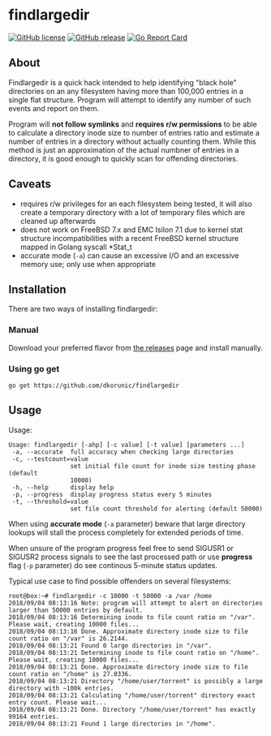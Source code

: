 findlargedir
===

[![GitHub license](https://img.shields.io/github/license/dkorunic/findlargedir.svg)](https://github.com/dkorunic/findlargedir/blob/master/LICENSE.txt)
[![GitHub release](https://img.shields.io/github/release/dkorunic/findlargedir.svg)](https://github.com/dkorunic/findlargedir/releases/latest)
[![Go Report Card](https://goreportcard.com/badge/github.com/dkorunic/findlargedir)](https://goreportcard.com/report/github.com/dkorunic/findlargedir)

## About

Findlargedir is a quick hack intended to help identifying "black hole" directories on an any filesystem having more than 100,000 entries in a single flat structure. Program will attempt to identify any number of such events and report on them.

Program will **not follow symlinks** and **requires r/w permissions** to be able to calculate a directory inode size to number of entries ratio and estimate a number of entries in a directory without actually counting them. While this method is just an approximation of the actual numbner of entries in a directory, it is good enough to quickly scan for offending directories.

## Caveats

* requires r/w privileges for an each filesystem being tested, it will also create a temporary directory with a lot of temporary files which are cleaned up afterwards
* does not work on FreeBSD 7.x and EMC Isilon 7.1 due to kernel stat structure incompatibilities with a recent FreeBSD kernel structure mapped in Golang syscall *Stat_t
* accurate mode (`-a`) can cause an excessive I/O and an excessive memory use; only use when appropriate

## Installation

There are two ways of installing findlargedir:

### Manual

Download your preferred flavor from [the releases](https://github.com/dkorunic/findlargedir/releases/latest) page and install manually.

### Using go get

```shell
go get https://github.com/dkorunic/findlargedir
```

## Usage

Usage:

```shell
Usage: findlargedir [-ahp] [-c value] [-t value] [parameters ...]
 -a, --accurate  full accuracy when checking large directories
 -c, --testcount=value
                 set initial file count for inode size testing phase (default
                 10000)
 -h, --help      display help
 -p, --progress  display progress status every 5 minutes
 -t, --threshold=value
                 set file count threshold for alerting (default 50000)
```

When using **accurate mode** (`-a` parameter) beware that large directory lookups will stall the process completely for extended periods of time. 

When unsure of the program progress feel free to send SIGUSR1 or SIGUSR2 process signals to see the last processed path or use **progress** flag (`-p` parameter) do see continous 5-minute status updates.

Typical use case to find possible offenders on several filesystems:

```shell
root@box:~# findlargedir -c 10000 -t 50000 -a /var /home
2018/09/04 08:13:16 Note: program will attempt to alert on directories larger than 50000 entries by default.
2018/09/04 08:13:16 Determining inode to file count ratio on "/var". Please wait, creating 10000 files...
2018/09/04 08:13:16 Done. Approximate directory inode size to file count ratio on "/var" is 26.2144.
2018/09/04 08:13:21 Found 0 large directories in "/var".
2018/09/04 08:13:21 Determining inode to file count ratio on "/home". Please wait, creating 10000 files...
2018/09/04 08:13:21 Done. Approximate directory inode size to file count ratio on "/home" is 27.0336.
2018/09/04 08:13:21 Directory "/home/user/torrent" is possibly a large directory with ~100k entries.
2018/09/04 08:13:21 Calculating "/home/user/torrent" directory exact entry count. Please wait...
2018/09/04 08:13:21 Done. Directory "/home/user/torrent" has exactly 99164 entries.
2018/09/04 08:13:21 Found 1 large directories in "/home".
```
